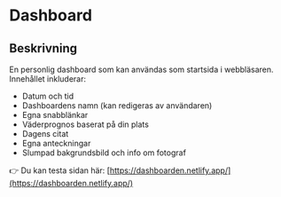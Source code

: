 # Dashboard

## Beskrivning

En personlig dashboard som kan användas som startsida i webbläsaren. Innehållet inkluderar:

- Datum och tid
- Dashboardens namn (kan redigeras av användaren)
- Egna snabblänkar
- Väderprognos baserat på din plats
- Dagens citat
- Egna anteckningar
- Slumpad bakgrundsbild och info om fotograf

👉 Du kan testa sidan här: [https://dashboarden.netlify.app/](https://dashboarden.netlify.app/)
